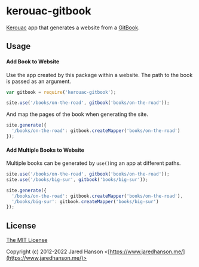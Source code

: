 # kerouac-gitbook

[Kerouac](https://github.com/jaredhanson/kerouac) app that generates a website
from a [GitBook](https://github.com/GitbookIO/gitbook).

## Usage

#### Add Book to Website

Use the app created by this package within a website.  The path to the book is
passed as an argument.

```js
var gitbook = require('kerouac-gitbook');

site.use('/books/on-the-road', gitbook('books/on-the-road'));
```

And map the pages of the book when generating the site.

```js
site.generate({
  '/books/on-the-road': gitbook.createMapper('books/on-the-road')
});
```

#### Add Multiple Books to Website

Multiple books can be generated by `use()`ing an app at different paths.


```js
site.use('/books/on-the-road', gitbook('books/on-the-road'));
site.use('/books/big-sur', gitbook('books/big-sur'));
```

```js
site.generate({
  '/books/on-the-road': gitbook.createMapper('books/on-the-road'),
  '/books/big-sur': gitbook.createMapper('books/big-sur')
});
```

## License

[The MIT License](https://opensource.org/licenses/MIT)

Copyright (c) 2012-2022 Jared Hanson <[https://www.jaredhanson.me/](https://www.jaredhanson.me/)>
